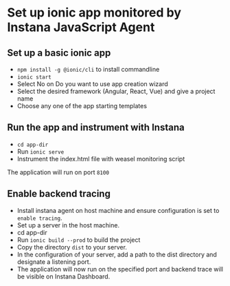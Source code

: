# Set up ionic app monitored by Instana JavaScript Agent

## Set up a basic ionic app
- `npm install -g @ionic/cli` to install commandline 
- `ionic start`
- Select No on Do you want to use app creation wizard
- Select the desired framework (Angular, React, Vue) and give a project name
- Choose any one of the app starting templates

## Run the app and instrument with Instana
- `cd app-dir`
- Run `ionic serve`
- Instrument the index.html file with weasel monitoring script

The application will run on port `8100`

## Enable backend tracing

- Install instana agent on host machine and ensure configuration is set to `enable tracing`.
- Set up a server in the host machine.
- cd app-dir 
- Run `ionic build --prod` to build the project
- Copy the directory `dist` to your server. 
- In the configuration of your server, add a path to the dist directory and designate a listening port. 
- The application will now run on the specified port and backend trace will be visible on Instana Dashboard. 

